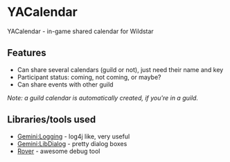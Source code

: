 YACalendar
==========

YACalendar - in-game shared calendar for Wildstar

Features
--------

- Can share several calendars (guild or not), just need their name and key
- Participant status: coming, not coming, or maybe?
- Can share events with other guild

*Note: a guild calendar is automatically created, if you're in a guild.*

Libraries/tools used
--------------------
- [Gemini:Logging](https://github.com/wildstarnasa/GeminiLogging) - log4j like, very useful
- [Gemini:LibDialog](https://github.com/wildstarnasa/LibDialog) - pretty dialog boxes
- [Rover](https://github.com/wildstarnasa/Rover) - awesome debug tool

